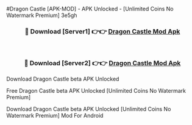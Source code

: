 #Dragon Castle [APK-MOD] - APK Unlocked - [Unlimited Coins No Watermark Premium] 3e5gh



<div align="center">

<h3>🔴 Download [Server1] 👉👉 <a href="https://momento.my/?title=Dragon_Castle">Dragon Castle Mod Apk</a></h3><br>

<h3>🔴 Download [Server2] 👉👉 <a href="https://momento.my/?title=Dragon_Castle">Dragon Castle Mod Apk</a></h3>
</div>



Download Dragon Castle beta APK Unlocked

Free Dragon Castle beta APK Unlocked [Unlimited Coins No Watermark Premium]

Download Dragon Castle beta APK Unlocked [Unlimited Coins No Watermark Premium] Mod For Android
